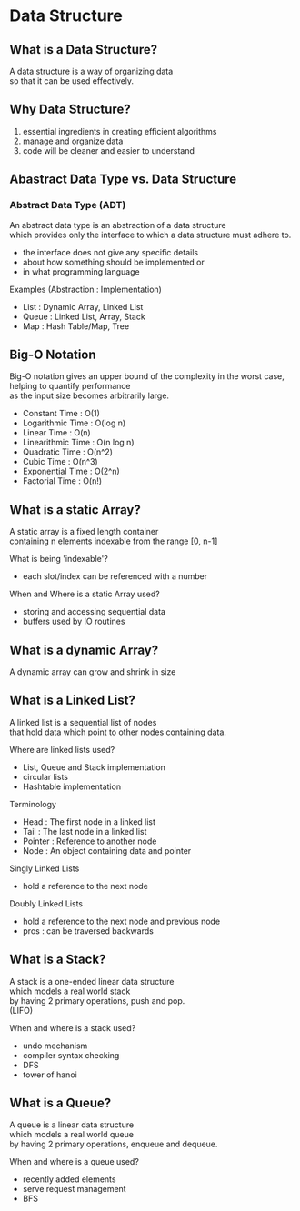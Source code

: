 # Data Structure  

## What is a Data Structure?  
A data structure is a way of organizing data  
so that it can be used effectively.  

## Why Data Structure?  
1. essential ingredients in creating efficient algorithms  
2. manage and organize data  
3. code will be cleaner and easier to understand  

## Abastract Data Type vs. Data Structure  

### Abstract Data Type (ADT)  
An abstract data type is an abstraction of a data structure  
which provides only the interface to which a data structure must adhere to.  

- the interface does not give any specific details  
- about how something should be implemented or 
- in what programming language

Examples (Abstraction : Implementation)  
- List : Dynamic Array, Linked List
- Queue : Linked List, Array, Stack
- Map : Hash Table/Map, Tree  

## Big-O Notation  
Big-O notation gives an upper bound of the complexity in the worst case,  
helping to quantify performance  
as the input size becomes arbitrarily large.  

- Constant Time : O(1)
- Logarithmic Time : O(log n)
- Linear Time : O(n)
- Linearithmic Time : O(n log n)
- Quadratic Time : O(n^2)
- Cubic Time : O(n^3)
- Exponential Time : O(2^n)  
- Factorial Time : O(n!)  

## What is a static Array?
A static array is a fixed length container  
containing n elements indexable from the range [0, n-1]  

What is being 'indexable'?
- each slot/index can be referenced with a number  

When and Where is a static Array used?
- storing and accessing sequential data
- buffers used by IO routines

## What is a dynamic Array?
A dynamic array can grow and shrink in size  

## What is a Linked List?  
A linked list is a sequential list of nodes  
that hold data which point to other nodes containing data.  

Where are linked lists used?  
- List, Queue and Stack implementation  
- circular lists
- Hashtable implementation  

Terminology
- Head : The first node in a linked list  
- Tail : The last node in a linked list  
- Pointer : Reference to another node  
- Node : An object containing data and pointer  

Singly Linked Lists  
- hold a reference to the next node  

Doubly Linked Lists  
- hold a reference to the next node and previous node  
- pros : can be traversed backwards  

## What is a Stack?  
A stack is a one-ended linear data structure  
which models a real world stack  
by having 2 primary operations, push and pop.  
(LIFO)

When and where is a stack used?  
- undo mechanism  
- compiler syntax checking  
- DFS  
- tower of hanoi  

## What is a Queue?  
A queue is a linear data structure  
which models a real world queue  
by having 2 primary operations, enqueue and dequeue.  

When and where is a queue used?  
- recently added elements  
- serve request management  
- BFS  
